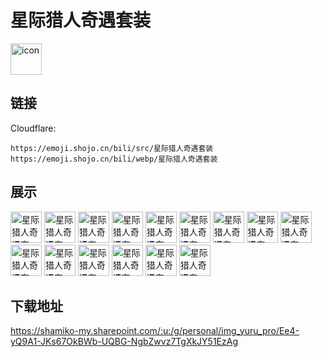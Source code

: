# 星际猎人奇遇套装
<img src="https://emoji.shojo.cn/bili/src/星际猎人奇遇套装/icon.png" width="50" height="50" alt="icon">

## 链接
Cloudflare:
```
https://emoji.shojo.cn/bili/src/星际猎人奇遇套装
https://emoji.shojo.cn/bili/webp/星际猎人奇遇套装
```
## 展示
<img src="https://emoji.shojo.cn/bili/src/星际猎人奇遇套装/星际猎人奇遇套装-心.png" width="50" height="50" alt="星际猎人奇遇套装-心">
<img src="https://emoji.shojo.cn/bili/src/星际猎人奇遇套装/星际猎人奇遇套装-快好了.png" width="50" height="50" alt="星际猎人奇遇套装-快好了">
<img src="https://emoji.shojo.cn/bili/src/星际猎人奇遇套装/星际猎人奇遇套装-等.png" width="50" height="50" alt="星际猎人奇遇套装-等">
<img src="https://emoji.shojo.cn/bili/src/星际猎人奇遇套装/星际猎人奇遇套装-蛋蛋.png" width="50" height="50" alt="星际猎人奇遇套装-蛋蛋">
<img src="https://emoji.shojo.cn/bili/src/星际猎人奇遇套装/星际猎人奇遇套装-喝茶.png" width="50" height="50" alt="星际猎人奇遇套装-喝茶">
<img src="https://emoji.shojo.cn/bili/src/星际猎人奇遇套装/星际猎人奇遇套装-悲.png" width="50" height="50" alt="星际猎人奇遇套装-悲">
<img src="https://emoji.shojo.cn/bili/src/星际猎人奇遇套装/星际猎人奇遇套装-吓人.png" width="50" height="50" alt="星际猎人奇遇套装-吓人">
<img src="https://emoji.shojo.cn/bili/src/星际猎人奇遇套装/星际猎人奇遇套装-嗷嗷待哺.png" width="50" height="50" alt="星际猎人奇遇套装-嗷嗷待哺">
<img src="https://emoji.shojo.cn/bili/src/星际猎人奇遇套装/星际猎人奇遇套装-点点点.png" width="50" height="50" alt="星际猎人奇遇套装-点点点">
<img src="https://emoji.shojo.cn/bili/src/星际猎人奇遇套装/星际猎人奇遇套装-想养.png" width="50" height="50" alt="星际猎人奇遇套装-想养">
<img src="https://emoji.shojo.cn/bili/src/星际猎人奇遇套装/星际猎人奇遇套装-开始了.png" width="50" height="50" alt="星际猎人奇遇套装-开始了">
<img src="https://emoji.shojo.cn/bili/src/星际猎人奇遇套装/星际猎人奇遇套装-值班.png" width="50" height="50" alt="星际猎人奇遇套装-值班">
<img src="https://emoji.shojo.cn/bili/src/星际猎人奇遇套装/星际猎人奇遇套装-开心.png" width="50" height="50" alt="星际猎人奇遇套装-开心">
<img src="https://emoji.shojo.cn/bili/src/星际猎人奇遇套装/星际猎人奇遇套装-淡淡忧伤.png" width="50" height="50" alt="星际猎人奇遇套装-淡淡忧伤">
<img src="https://emoji.shojo.cn/bili/src/星际猎人奇遇套装/星际猎人奇遇套装-泪.png" width="50" height="50" alt="星际猎人奇遇套装-泪">

## 下载地址

https://shamiko-my.sharepoint.com/:u:/g/personal/img_yuru_pro/Ee4-yQ9A1-JKs67OkBWb-UQBG-NgbZwvz7TgXkJY51EzAg